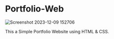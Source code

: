 # Portfolio-Web


![Screenshot 2023-12-09 152706](https://github.com/SoumyaAnagoni/Portfolio-Web/assets/152940082/202f1937-0453-4d81-b4e7-db607f6dd74e)


This a Simple Portfolio Website using HTML & CSS.

